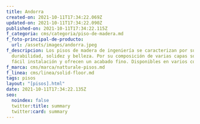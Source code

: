 ```yaml
---
title: Andorra
created-on: 2021-10-11T17:34:22.069Z
updated-on: 2021-10-11T17:34:22.090Z
published-on: 2021-10-11T17:34:22.115Z
f_categoria: cms/categoria/piso-de-madera.md
f_foto-principal-de-producto:
  url: /assets/images/andorra.jpeg
f_descripcion: Los pisos de madera de ingeniería se caracterizan por su
  durabilidad, solidez y belleza. Por su composición de varias capas son de
  fácil instalación y ofrecen un acabado fino. Disponibles en varios colores.
f_marca: cms/marca/natturale-pisos.md
f_linea: cms/linea/solid-floor.md
tags: pisos
layout: "[pisos].html"
date: 2021-10-11T17:34:22.135Z
seo:
  noindex: false
  twitter:title: summary
  twitter:card: summary
---
```

